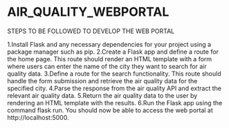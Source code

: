 # AIR_QUALITY_WEBPORTAL

STEPS TO BE FOLLOWED TO DEVELOP THE WEB PORTAL

1.Install Flask and any necessary dependencies for your project using a package manager such as pip.
2.Create a Flask app and define a route for the home page. This route should render an HTML template with a form where users can enter the name of the city they want to search for air quality data.
3.Define a route for the search functionality. This route should handle the form submission and retrieve the air quality data for the specified city. 
4.Parse the response from the air quality API and extract the relevant air quality data. 
5.Return the air quality data to the user by rendering an HTML template with the results.
6.Run the Flask app using the command flask run. You should now be able to access the web portal at http://localhost:5000.
